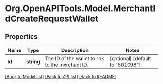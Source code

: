 
# Org.OpenAPITools.Model.MerchantIdCreateRequestWallet

## Properties

Name | Type | Description | Notes
------------ | ------------- | ------------- | -------------
**Id** | **string** | The ID of the wallet to link to the merchant ID. | [optional] [default to "501098"]

[[Back to Model list]](../README.md#documentation-for-models)
[[Back to API list]](../README.md#documentation-for-api-endpoints)
[[Back to README]](../README.md)

